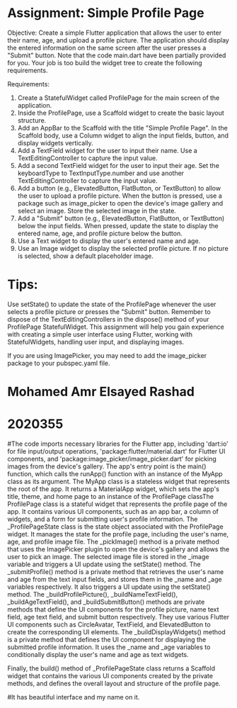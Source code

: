 # Assignment: Simple Profile Page

Objective: Create a simple Flutter application that allows the user to enter their name, age, and upload a profile picture. The application should display the entered information on the same screen after the user presses a "Submit" button. Note that the code main.dart have been partially provided for you. Your job is too build the widget tree to create the following requirements.

Requirements:

1. Create a StatefulWidget called ProfilePage for the main screen of the application.
2. Inside the ProfilePage, use a Scaffold widget to create the basic layout structure.
3. Add an AppBar to the Scaffold with the title "Simple Profile Page".
In the Scaffold body, use a Column widget to align the input fields, button, and display widgets vertically.
4. Add a TextField widget for the user to input their name. Use a TextEditingController to capture the input value.
5. Add a second TextField widget for the user to input their age. Set the keyboardType to TextInputType.number and use another TextEditingController to capture the input value.
6. Add a button (e.g., ElevatedButton, FlatButton, or TextButton) to allow the user to upload a profile picture. When the button is pressed, use a package such as image_picker to open the device's image gallery and select an image. Store the selected image in the state.
7. Add a "Submit" button (e.g., ElevatedButton, FlatButton, or TextButton) below the input fields. When pressed, update the state to display the entered name, age, and profile picture below the button.
8. Use a Text widget to display the user's entered name and age.
9. Use an Image widget to display the selected profile picture. If no picture is selected, show a default placeholder image.

# Tips:

Use setState() to update the state of the ProfilePage whenever the user selects a profile picture or presses the "Submit" button.
Remember to dispose of the TextEditingControllers in the dispose() method of your ProfilePage StatefulWidget.
This assignment will help you gain experience with creating a simple user interface using Flutter, working with StatefulWidgets, handling user input, and displaying images.

If you are using ImagePicker, you may need to add the image_picker package to your pubspec.yaml file.

# Mohamed Amr Elsayed Rashad
# 2020355
#The code imports necessary libraries for the Flutter app, including 'dart:io' for file input/output operations, 'package:flutter/material.dart' for Flutter UI
components, and 'package:image_picker/image_picker.dart' for picking images from the device's gallery.
The app's entry point is the main() function, which calls the runApp() function with an instance of the MyApp class as its argument.
The MyApp class is a stateless widget that represents the root of the app. It returns a MaterialApp widget, which sets the app's title, theme, and home page to an
instance of the ProfilePage classThe ProfilePage class is a stateful widget that represents the profile page of the app. It contains various UI components, such as an
app bar, a column of widgets, and a form for submitting user's profile information.
The _ProfilePageState class is the state object associated with the ProfilePage widget. It manages the state for the profile page, including the user's name, age, and
profile image file.
The _pickImage() method is a private method that uses the ImagePicker plugin to open the device's gallery and allows the user to pick an image. The selected image file
is stored in the _image variable and triggers a UI update using the setState() method.
The _submitProfile() method is a private method that retrieves the user's name and age from the text input fields, and stores them in the _name and _age variables
respectively. It also triggers a UI update using the setState() method.
The _buildProfilePicture(), _buildNameTextField(), _buildAgeTextField(), and _buildSubmitButton() methods are private methods that define the UI components for the
profile picture, name text field, age text field, and submit button respectively. They use various Flutter UI components such as CircleAvatar, TextField, and
ElevatedButton to create the corresponding UI elements.
The _buildDisplayWidgets() method is a private method that defines the UI component for displaying the submitted profile information. It uses the _name and _age variables to conditionally display the user's name and age as text widgets.

Finally, the build() method of _ProfilePageState class returns a Scaffold widget that contains the various UI components created by the private methods, and defines the overall layout and structure of the profile page.


#It has beautiful interface and my name on it. 
